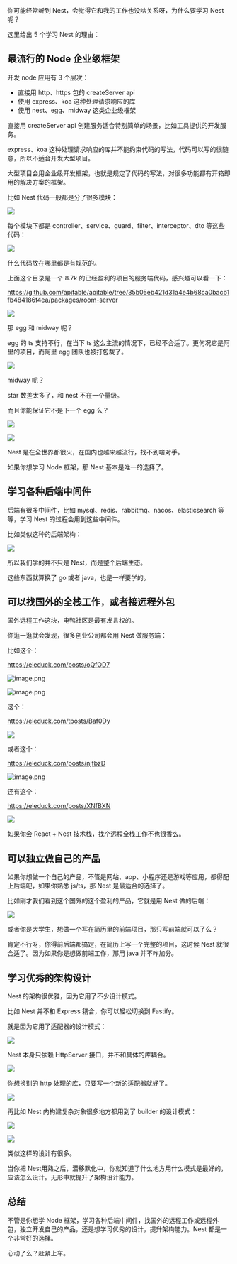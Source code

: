 ﻿你可能经常听到 Nest，会觉得它和我的工作也没啥关系呀，为什么要学习 Nest 呢？

这里给出 5 个学习 Nest 的理由：

## 最流行的 Node 企业级框架

开发 node 应用有 3 个层次：

*   直接用 http、https 包的 createServer api
*   使用 express、koa 这种处理请求响应的库
*   使用 nest、egg、midway 这类企业级框架

直接用 createServer api 创建服务适合特别简单的场景，比如工具提供的开发服务。

express、koa 这种处理请求响应的库并不能约束代码的写法，代码可以写的很随意，所以不适合开发大型项目。

大型项目会用企业级开发框架，也就是规定了代码的写法，对很多功能都有开箱即用的解决方案的框架。

比如 Nest 代码一般都是分了很多模块：

![](./image/第02章—给你5个学习Nest的理由，你会心动么-1.png)

每个模块下都是 controller、service、guard、filter、interceptor、dto 等这些代码：

![](./image/第02章—给你5个学习Nest的理由，你会心动么-2.png)

什么代码放在哪里都是有规范的。

上面这个目录是一个 8.7k 的已经盈利的项目的服务端代码，感兴趣可以看一下：

<https://github.com/apitable/apitable/tree/35b05eb421d31a4e4b68ca0bacb1fb484186f4ea/packages/room-server>

![](./image/第02章—给你5个学习Nest的理由，你会心动么-3.png)

那 egg 和 midway 呢？

egg 的 ts 支持不行，在当下 ts 这么主流的情况下，已经不合适了。更何况它是阿里的项目，而阿里 egg 团队也被打包裁了。

![](./image/第02章—给你5个学习Nest的理由，你会心动么-4.png)

midway 呢？

star 数差太多了，和 nest 不在一个量级。

而且你能保证它不是下一个 egg 么？

![](./image/第02章—给你5个学习Nest的理由，你会心动么-5.png)

![](./image/第02章—给你5个学习Nest的理由，你会心动么-6.png)

Nest 是在全世界都很火，在国内也越来越流行，找不到啥对手。

如果你想学习 Node 框架，那 Nest 基本是唯一的选择了。

## 学习各种后端中间件

后端有很多中间件，比如 mysql、redis、rabbitmq、nacos、elasticsearch 等等，学习 Nest 的过程会用到这些中间件。

比如类似这种的后端架构：

![](./image/第02章—给你5个学习Nest的理由，你会心动么-7.png)

所以我们学的并不只是 Nest，而是整个后端生态。

这些东西就算换了 go 或者 java，也是一样要学的。

## 可以找国外的全栈工作，或者接远程外包

国外远程工作这块，电鸭社区是最有发言权的。

你逛一逛就会发现，很多创业公司都会用 Nest 做服务端：

比如这个：

<https://eleduck.com/posts/oQfOD7>


![image.png](./image/第02章—给你5个学习Nest的理由，你会心动么-8.png)

![image.png](./image/第02章—给你5个学习Nest的理由，你会心动么-9.png)

这个：

<https://eleduck.com/tposts/Baf0Dy>

![](./image/第02章—给你5个学习Nest的理由，你会心动么-10.png)

或者这个：

<https://eleduck.com/posts/njfbzD>

![image.png](./image/第02章—给你5个学习Nest的理由，你会心动么-11.png)

还有这个：

<https://eleduck.com/posts/XNfBXN>

![](./image/第02章—给你5个学习Nest的理由，你会心动么-12.png)

如果你会 React + Nest 技术栈，找个远程全栈工作不也很香么。

## 可以独立做自己的产品

如果你想做一个自己的产品，不管是网站、app、小程序还是游戏等应用，都得配上后端吧，如果你熟悉 js/ts，那 Nest 是最适合的选择了。

比如刚才我们看到这个国外的这个盈利的产品，它就是用 Nest 做的后端：

![](./image/第02章—给你5个学习Nest的理由，你会心动么-13.png)

或者你是大学生，想做一个写在简历里的前端项目，那只写前端就可以了么？

肯定不行呀，你得前后端都搞定，在简历上写一个完整的项目，这时候 Nest 就很合适了。因为如果你是想做前端工作，那用 java 并不咋加分。

## 学习优秀的架构设计

Nest 的架构很优雅，因为它用了不少设计模式。

比如 Nest 并不和 Express 耦合，你可以轻松切换到 Fastify。

就是因为它用了适配器的设计模式：

![](./image/第02章—给你5个学习Nest的理由，你会心动么-14.png)

Nest 本身只依赖 HttpServer 接口，并不和具体的库耦合。

![](./image/第02章—给你5个学习Nest的理由，你会心动么-15.png)

你想换别的 http 处理的库，只要写一个新的适配器就好了。

![](./image/第02章—给你5个学习Nest的理由，你会心动么-16.png)

再比如 Nest 内构建复杂对象很多地方都用到了 builder 的设计模式：

![](./image/第02章—给你5个学习Nest的理由，你会心动么-17.png)

![](./image/第02章—给你5个学习Nest的理由，你会心动么-18.png)

类似这样的设计有很多。

当你把 Nest用熟之后，潜移默化中，你就知道了什么地方用什么模式是最好的，应该怎么设计。无形中就提升了架构设计能力。

## 总结

不管是你想学 Node 框架，学习各种后端中间件，找国外的远程工作或远程外包，独立开发自己的产品，还是想学习优秀的设计，提升架构能力。Nest 都是一个非常好的选择。

心动了么？赶紧上车。
